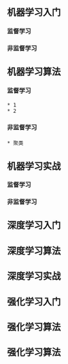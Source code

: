 ## 机器学习入门
#### 监督学习
#### 非监督学习
## 机器学习算法
#### 监督学习
    * 1
    * 2
#### 非监督学习
    * 聚类
## 机器学习实战
#### 监督学习
#### 非监督学习
## 深度学习入门
## 深度学习算法
## 深度学习实战
## 强化学习入门
## 强化学习算法
## 强化学习算法